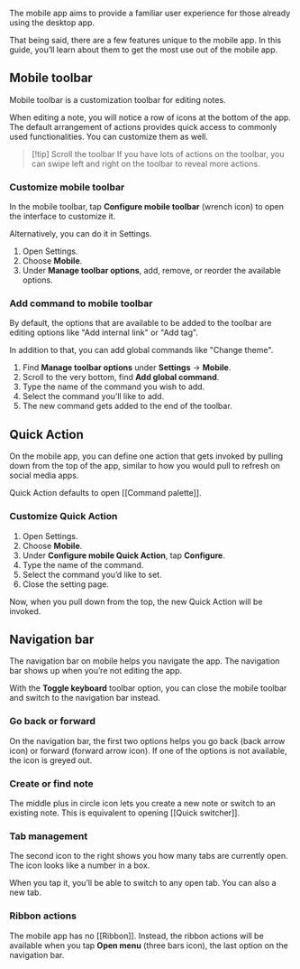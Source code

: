 The mobile app aims to provide a familiar user experience for those already using the desktop app.

That being said, there are a few features unique to the mobile app. In this guide, you’ll learn about them to get the most use out of the mobile app.

## Mobile toolbar

Mobile toolbar is a customization toolbar for editing notes.

When editing a note, you will notice a row of icons at the bottom of the app. The default arrangement of actions provides quick access to commonly used functionalities. You can customize them as well.

> [!tip] Scroll the toolbar
> If you have lots of actions on the toolbar, you can swipe left and right on the toolbar to reveal more actions.

### Customize mobile toolbar

In the mobile toolbar, tap **Configure mobile toolbar** (wrench icon) to open the interface to customize it.

Alternatively, you can do it in Settings.

1. Open Settings.
2. Choose **Mobile**.
3. Under **Manage toolbar options**, add, remove, or reorder the available options.

### Add command to mobile toolbar

By default, the options that are available to be added to the toolbar are editing options like "Add internal link" or "Add tag".

In addition to that, you can add global commands like "Change theme".

1. Find **Manage toolbar options** under **Settings** → **Mobile**.
2. Scroll to the very bottom, find **Add global command**.
3. Type the name of the command you wish to add.
4. Select the command you’ll like to add.
5. The new command gets added to the end of the toolbar.

## Quick Action

On the mobile app, you can define one action that gets invoked by pulling down from the top of the app, similar to how you would pull to refresh on social media apps.

Quick Action defaults to open [[Command palette]].

### Customize Quick Action

1. Open Settings.
2. Choose **Mobile**.
3. Under **Configure mobile Quick Action**, tap **Configure**.
4. Type the name of the command.
5. Select the command you’d like to set.
6. Close the setting page.

Now, when you pull down from the top, the new Quick Action will be invoked.

## Navigation bar

The navigation bar on mobile helps you navigate the app. The navigation bar shows up when you’re not editing the app.

With the **Toggle keyboard** toolbar option, you can close the mobile toolbar and switch to the navigation bar instead.

### Go back or forward

On the navigation bar, the first two options helps you go back (back arrow icon) or forward (forward arrow icon). If one of the options is not available, the icon is greyed out.

### Create or find note

The middle plus in circle icon lets you create a new note or switch to an existing note. This is equivalent to opening [[Quick switcher]].

### Tab management

The second icon to the right shows you how many tabs are currently open. The icon looks like a number in a box.

When you tap it, you’ll be able to switch to any open tab. You can also a new tab.

### Ribbon actions

The mobile app has no [[Ribbon]]. Instead, the ribbon actions will be available when you tap **Open menu** (three bars icon), the last option on the navigation bar.